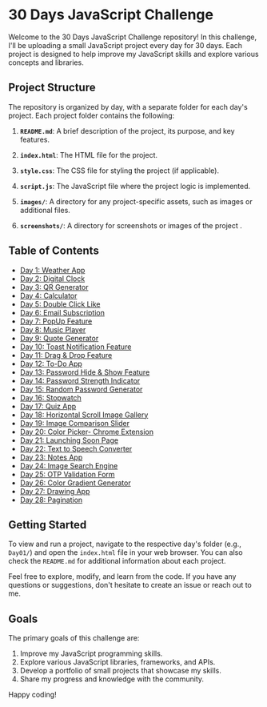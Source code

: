 # 30 Days JavaScript Challenge

Welcome to the 30 Days JavaScript Challenge repository! In this challenge, I'll be uploading a small JavaScript project every day for 30 days. Each project is designed to help improve my JavaScript skills and explore various concepts and libraries.

## Project Structure

The repository is organized by day, with a separate folder for each day's project. Each project folder contains the following:

1. **`README.md`**: A brief description of the project, its purpose, and key features.

2. **`index.html`**: The HTML file for the project.

3. **`style.css`**: The CSS file for styling the project (if applicable).

4. **`script.js`**: The JavaScript file where the project logic is implemented.

5. **`images/`**: A directory for any project-specific assets, such as images or additional files.

6. **`screenshots/`**: A directory for screenshots or images of the project .

## Table of Contents

- [Day 1: Weather App](./Day01/)
- [Day 2: Digital Clock](./Day02/)
- [Day 3: QR Generator](./Day03/)
- [Day 4: Calculator](./Day04/)
- [Day 5: Double  Click Like](./Day05/)
- [Day 6: Email Subscription](./Day06/)
- [Day 7: PopUp Feature](./Day07/)
- [Day 8: Music Player](./Day08/)
- [Day 9: Quote Generator](./Day09/)
- [Day 10: Toast Notification Feature](./Day10/)
- [Day 11: Drag & Drop Feature](./Day11/)
- [Day 12: To-Do App](./Day12/)
- [Day 13: Password Hide & Show Feature](./Day13/)
- [Day 14: Password Strength Indicator](./Day14/)
- [Day 15: Random Password Generator](./Day15/)
- [Day 16: Stopwatch](./Day16/)
- [Day 17: Quiz App](./Day17/)
- [Day 18: Horizontal Scroll Image Gallery](./Day18/)
- [Day 19: Image Comparison Slider](./Day19/)
- [Day 20: Color Picker- Chrome Extension](./Day20/)
- [Day 21: Launching Soon Page](./Day21/)
- [Day 22: Text to Speech Converter](./Day22/)
- [Day 23: Notes App](./Day23/)
- [Day 24: Image Search Engine](./Day24/)
- [Day 25: OTP Validation Form](./Day25/)
- [Day 26: Color Gradient Generator](./Day26/)
- [Day 27: Drawing App](./Day27/)
- [Day 28: Pagination](./Day28/)

## Getting Started

To view and run a project, navigate to the respective day's folder (e.g., `Day01/`) and open the `index.html` file in your web browser. You can also check the `README.md` for additional information about each project.

Feel free to explore, modify, and learn from the code. If you have any questions or suggestions, don't hesitate to create an issue or reach out to me.

## Goals

The primary goals of this challenge are:

1. Improve my JavaScript programming skills.
2. Explore various JavaScript libraries, frameworks, and APIs.
3. Develop a portfolio of small projects that showcase my skills.
4. Share my progress and knowledge with the community.

Happy coding!
